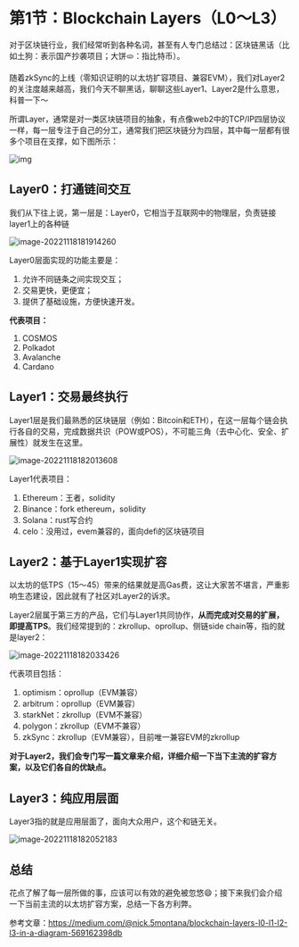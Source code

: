 # 第1节：Blockchain Layers（L0～L3）



对于区块链行业，我们经常听到各种名词，甚至有人专门总结过：区块链黑话（比如土狗：表示国产抄袭项目；大饼🫓：指比特币）。

随着zkSync的上线（零知识证明的以太坊扩容项目、兼容EVM），我们对Layer2的关注度越来越高，我们今天不聊黑话，聊聊这些Layer1、Layer2是什么意思，科普一下～



所谓Layer，通常是对一类区块链项目的抽象，有点像web2中的TCP/IP四层协议一样，每一层专注于自己的分工，通常我们把区块链分为四层，其中每一层都有很多个项目在支撑，如下图所示：

![img](https://duke-typora.s3.ap-southeast-1.amazonaws.com/uPic/0*NqJ5jJgl3kR1UMge.png)



## Layer0：打通链间交互

我们从下往上说，第一层是：Layer0，它相当于互联网中的物理层，负责链接layer1上的各种链

![image-20221118181914260](https://duke-typora.s3.ap-southeast-1.amazonaws.com/uPic/image-20221118181914260.png)

Layer0层面实现的功能主要是：

1. 允许不同链条之间实现交互；
2. 交易更快，更便宜；
3. 提供了基础设施，方便快速开发。



**代表项目：**

1. COSMOS
2. Polkadot
3. Avalanche
4. Cardano



## Layer1：交易最终执行

Layer1层是我们最熟悉的区块链层（例如：Bitcoin和ETH），在这一层每个链会执行各自的交易，完成数据共识（POW或POS），不可能三角（去中心化、安全、扩展性）就发生在这里。

![image-20221118182013608](https://duke-typora.s3.ap-southeast-1.amazonaws.com/uPic/image-20221118182013608.png)

Layer1代表项目：

1. Ethereum：王者，solidity
2. Binance：fork ethereum，solidity
3. Solana：rust写合约
4. celo：没用过，evem兼容的，面向defi的区块链项目



## Layer2：基于Layer1实现扩容

以太坊的低TPS（15～45）带来的结果就是高Gas费，这让大家苦不堪言，严重影响生态建设，因此就有了社区对Layer2的诉求。

Layer2层属于第三方的产品，它们与Layer1共同协作，**从而完成对交易的扩展，即提高TPS**。我们经常提到的：zkrollup、oprollup、侧链side chain等，指的就是layer2：

![image-20221118182033426](https://duke-typora.s3.ap-southeast-1.amazonaws.com/uPic/image-20221118182033426.png)

代表项目包括：

1. optimism：oprollup（EVM兼容）
2. arbitrum：oprollup（EVM兼容）
3. starkNet：zkrollup（EVM不兼容）
4. polygon：zkrollup（EVM不兼容）
5. zkSync：zkrollup（EVM兼容），目前唯一兼容EVM的zkrollup



**对于Layer2，我们会专门写一篇文章来介绍，详细介绍一下当下主流的扩容方案，以及它们各自的优缺点。**



## Layer3：纯应用层面

Layer3指的就是应用层面了，面向大众用户，这个和链无关。

![image-20221118182052183](https://duke-typora.s3.ap-southeast-1.amazonaws.com/uPic/image-20221118182052183.png)





## 总结

花点了解了每一层所做的事，应该可以有效的避免被忽悠😄；接下来我们会介绍一下当前主流的以太坊扩容方案，总结一下各方利弊。



参考文章：https://medium.com/@nick.5montana/blockchain-layers-l0-l1-l2-l3-in-a-diagram-569162398db

